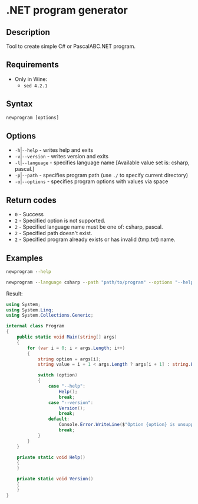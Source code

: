# .NET program generator

## Description

Tool to create simple C# or PascalABC.NET program.

## Requirements

- Only in Wine:
    - `sed 4.2.1`

## Syntax

```bat
newprogram [options]
```

## Options

- `-h`|`--help` - writes help and exits
- `-v`|`--version` - writes version and exits
- `-l`|`--language` - specifies language name [Available value set is: csharp, pascal.]
- `-p`|`--path` - specifies program path (use `./` to specify current directory)
- `-o`|`--options` - specifies program options with values via space

## Return codes

- `0` - Success
- `2` - Specified option is not supported.
- `2` - Specified language name must be one of: csharp, pascal.
- `2` - Specified path doesn't exist.
- `2` - Specified program already exists or has invalid (tmp.txt) name.

## Examples

```bat
newprogram --help
```

```bat
newprogram --language csharp --path "path/to/program" --options "--help --version"
```
Result:
```cs
using System;
using System.Linq;
using System.Collections.Generic;

internal class Program
{
    public static void Main(string[] args)
    {
        for (var i = 0; i < args.Length; i++)
        {
            string option = args[i];
            string value = i + 1 < args.Length ? args[i + 1] : string.Empty;

            switch (option)
            {
                case "--help": 
                    Help();
                    break;
                case "--version": 
                    Version();
                    break;
                default:
                    Console.Error.WriteLine($"Option {option} is unsupported now.");
                    break;
            }
        }	
    }

    private static void Help()
    {
    }

    private static void Version()
    {
    }
}
```
